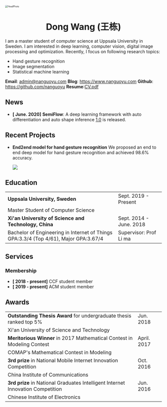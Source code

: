 <img src="https://cdn.nanguoyu.com/PersonalHeadPhoto.jpg" alt="HeadPhoto" style="zoom:50%;" />



<div align="center"> <h1>Dong Wang (王栋)</h1></div> 

I am a master student of computer science at Uppsala University in Sweden. I am interested in deep learning, computer vision, digital image processing and optimization. Recently, I focus on following research topics:

- Hand gesture recognition 
- Image segmentation
- Statistical machine learning

**Email**: admin@nanguoyu.com **Blog**: https://www.nanguoyu.com **Github**: https://github.com/nanguoyu **Resume**:[CV.pdf]( https://cdn.nanguoyu.com/Dong_Wang__English_CV.pdf)



## News

- **[ June. 2020]** **SemiFlow**: A deep learning framework with auto differentiation and auto shape inference [1.0](https://github.com/nanguoyu/SemiFlow) is released.




## Recent Projects

- **End2end model for hand gesture recognition**
	We proposed an end to end deep model for hand gesture recognition and achieved 98.6% accuracy. 

 

  ![](https://cdn.nanguoyu.com/handGestureEnd2end.gif)

 

 

## Education

|                                                              |                          |
| ------------------------------------------------------------ | ------------------------ |
| **Uppsala  University, Sweden**                              | Sept.  2019 - Present    |
| Master Student of Computer Science                           |                          |
| **Xi'an  University of Science and Technology, China**       | Sept.  2014 - June. 2018 |
| Bachelor of Engineering in Internet of  Things  GPA:3.3/4 (Top 4/61), Major GPA:3.67/4 | Supervisor: Prof Li ma   |





## Services

###  Membership

- **[ 2018 - present]** CCF student member
- **[ 2019 - present]** ACM student member



## Awards

|                                                              |              |
| ------------------------------------------------------------ | ------------ |
| **Outstanding  Thesis Award** for undergraduate thesis ranked top  5% | Jun.  2018   |
| Xi'an University of Science and  Technology                  |              |
| **Meritorious  Winner** in 2017 Mathematical Contest in Modeling Contest | April.  2017 |
| COMAP's Mathematical Contest in Modeling                     |              |
| **3rd  prize** in National Mobile Internet Innovation  Competition | Oct.  2016   |
| China Institute of Communications                            |              |
| **3rd  prize** in National Graduates Intelligent Internet  Innovation Competition | Jun.  2016   |
| Chinese Institute of Electronics                             |              |
